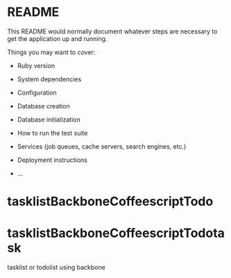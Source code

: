 
# README

This README would normally document whatever steps are necessary to get the
application up and running.

Things you may want to cover:

* Ruby version

* System dependencies

* Configuration

* Database creation

* Database initialization

* How to run the test suite

* Services (job queues, cache servers, search engines, etc.)

* Deployment instructions

* ...
# tasklistBackboneCoffeescriptTodo
# tasklistBackboneCoffeescriptTodotask
tasklist or todolist using backbone
